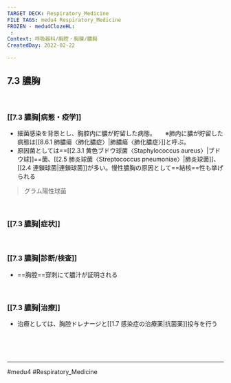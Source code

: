 ```yaml
---
TARGET DECK: Respiratory_Medicine
FILE TAGS: medu4 Respiratory_Medicine
FROZEN - medu4ClozeHL:
 : 
Context: 呼吸器科/胸腔・胸膜/膿胸
CreatedDay: 2022-02-22

---
```


## 7.3 膿胸

<br>

### [[7.3 膿胸|病態・疫学]]
* 細菌感染を背景とし、胸腔内に膿が貯留した病態。 　
※肺内に膿が貯留した病態は[[8.6.1 肺膿瘍〈肺化膿症〉|肺膿瘍〈肺化膿症〉]]と呼ぶ。
* 原因菌としては==[[2.3.1 黄色ブドウ球菌〈Staphylococcus aureus〉|ブドウ球]]==菌、[[2.5 肺炎球菌〈Streptococcus pneumoniae〉|肺炎球菌]]、[[2.4 連鎖球菌|連鎖球菌]]が多い。慢性膿胸の原因として==結核==性も挙げられる
>グラム陽性球菌
<!--ID: 1645771914719-->



<br>

### [[7.3 膿胸|症状]]


<br>

### [[7.3 膿胸|診断/検査]]
* ==胸腔==穿刺にて膿汁が証明される
<!--ID: 1645771914729-->


<br>

### [[7.3 膿胸|治療]]
* 治療としては、胸腔ドレナージと[[1.7 感染症の治療薬|抗菌薬]]投与を行う

<br><br><br>

---
#medu4 #Respiratory_Medicine